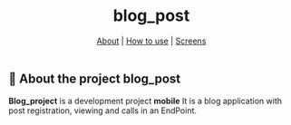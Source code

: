 <h1 align="center">
  blog_post
</h1>
<div align="center">
    <a href="#about">About</a> | <a href="#howtouse">How to use</a> | <a href="#screens">Screens</a> 
</div>
<br>
<a id="about"></a>

## :page_facing_up: About the project blog_post

<strong>Blog_project</strong> is a development project <strong>mobile</strong> It is a blog application with post registration, viewing and calls in an EndPoint.

<br>  
